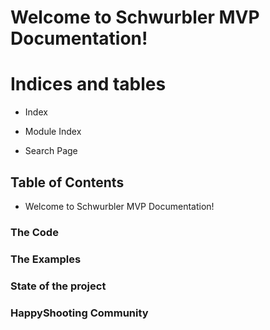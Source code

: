 # Welcome to Schwurbler MVP Documentation!

# Indices and tables


* Index


* Module Index


* Search Page

## Table of Contents


* Welcome to Schwurbler MVP Documentation!


### The Code

### The Examples

### State of the project

### HappyShooting Community
